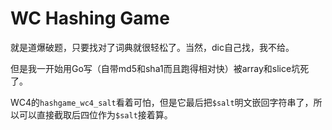 # WC Hashing Game

就是道爆破题，只要找对了词典就很轻松了。当然，dic自己找，我不给。

但是我一开始用Go写（自带md5和sha1而且跑得相对快）被array和slice坑死了。

WC4的`hashgame_wc4_salt`看着可怕，但是它最后把`$salt`明文嵌回字符串了，所以可以直接截取后四位作为`$salt`接着算。
